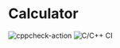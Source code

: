 # Calculator

![cppcheck-action](https://github.com/99002534/Calculator/workflows/cppcheck-action/badge.svg?branch=main)
![C/C++ CI](https://github.com/99002534/Calculator/workflows/C/C++%20CI/badge.svg)
